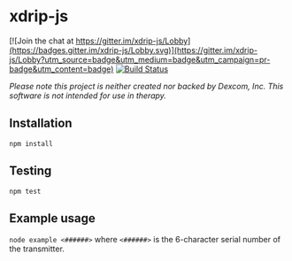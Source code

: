# xdrip-js

[![Join the chat at https://gitter.im/xdrip-js/Lobby](https://badges.gitter.im/xdrip-js/Lobby.svg)](https://gitter.im/xdrip-js/Lobby?utm_source=badge&utm_medium=badge&utm_campaign=pr-badge&utm_content=badge)
[![Build Status](https://travis-ci.org/thebookins/xdrip-js.svg?branch=master)](https://travis-ci.org/thebookins/xdrip-js)

*Please note this project is neither created nor backed by Dexcom, Inc. This software is not intended for use in therapy.*

## Installation
```
npm install
```
## Testing
```
npm test
```

## Example usage
`node example <######>` where `<######>` is the 6-character serial number of the transmitter.
